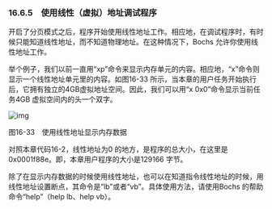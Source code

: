 ### 16.6.5　使用线性（虚拟）地址调试程序

开启了分页模式之后，程序开始使用线性地址工作。相应地，在调试程序时，有时候只能知道线性地址，而不知道物理地址。在这种情况下，Bochs 允许你使用线性地址工作。

举个例子，我们以前一直用“xp”命令来显示内存单元的内容。相应地，“x”命令则显示一个线性地址单元里的内容。如图16-33 所示，当本章的用户任务开始执行后，它拥有独立的4GB虚拟地址空间。因此，我们可以用“x 0x0”命令显示当前任务4GB 虚拟空间内的头一个双字。

![img](../0-Assets/Epubook/x86汇编语言从实模式到保护模式_李忠_等_Z_Library/images/00720.jpeg)

图16-33　使用线性地址显示内存数据

对照本章代码16-2，线性地址为0 的地方，是程序的总大小，在这里是0x0001f88e。即，本章用户程序的大小是129166 字节。

除了在显示内存数据的时候使用线性地址，也可以在知道指令线性地址的时候，用线性地址设置断点，其命令是“lb”或者“vb”。具体使用方法，请使用Bochs 的帮助命令“help”（help lb、help vb）。